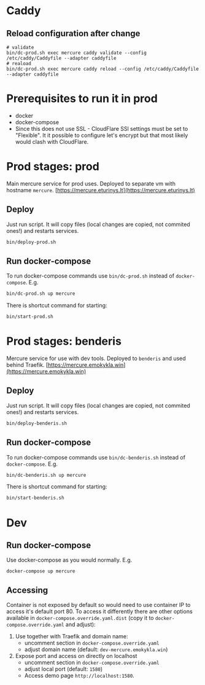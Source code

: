 # Caddy

## Reload configuration after change
```shell
# validate
bin/dc-prod.sh exec mercure caddy validate --config /etc/caddy/Caddyfile --adapter caddyfile
# reaload
bin/dc-prod.sh exec mercure caddy reload --config /etc/caddy/Caddyfile --adapter caddyfile
```

# Prerequisites to run it in prod
- docker
- docker-compose
- Since this does not use SSL - CloudFlare SSl settings must be set to "Flexible". It it possible to configure let's encrypt but that most likely would clash 
    with CloudFlare.

# Prod stages: prod
Main mercure service for prod uses. Deployed to separate vm with hostname `mercure`.
[https://mercure.eturinys.lt](https://mercure.eturinys.lt)

## Deploy
Just run script. It will copy files (local changes are copied, not commited ones!) and restarts services.
```bash
bin/deploy-prod.sh
```

## Run docker-compose
To run docker-compose commands use `bin/dc-prod.sh` instead of `docker-compose`. E.g.
```bash
bin/dc-prod.sh up mercure
```
There is shortcut command for starting:
```bash
bin/start-prod.sh
```

# Prod stages: benderis
Mercure service for use with dev tools. Deployed to `benderis` and used behind Traefik.
[https://mercure.emokykla.win](https://mercure.emokykla.win)

## Deploy
Just run script. It will copy files (local changes are copied, not commited ones!) and restarts services.
```bash
bin/deploy-benderis.sh
```

## Run docker-compose
To run docker-compose commands use `bin/dc-benderis.sh` instead of `docker-compose`. E.g.
```bash
bin/dc-benderis.sh up mercure
```
There is shortcut command for starting:
```bash
bin/start-benderis.sh
```

# Dev

## Run docker-compose
Use docker-compose as you would normally. E.g.
```
docker-compose up mercure
```

## Accessing
Container is not exposed by default so would need to use container IP to access it's default port 80. To access it differently there are other options available
 in `docker-compose.override.yaml.dist` (copy it to `docker-compose.override.yaml` and adjust):
1. Use together with Traefik and domain name:
    - uncomment section in `docker-compose.override.yaml`
    - adjust domain name (default:  `dev-mercure.emokykla.win`)
2. Expose port and access on directly on localhost
    - uncomment section in `docker-compose.override.yaml`
    - adjust local port (default: `1580`)
    - Access demo page `http://localhost:1580`.

